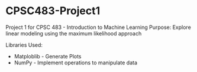 # CPSC483-Project1
Project 1 for CPSC 483 - Introduction to Machine Learning
Purpose: Explore linear modeling using the maximum likelihood approach

Libraries Used: 
  * Matploblib - Generate Plots 
  * NumPy - Implement operations to manipulate data

